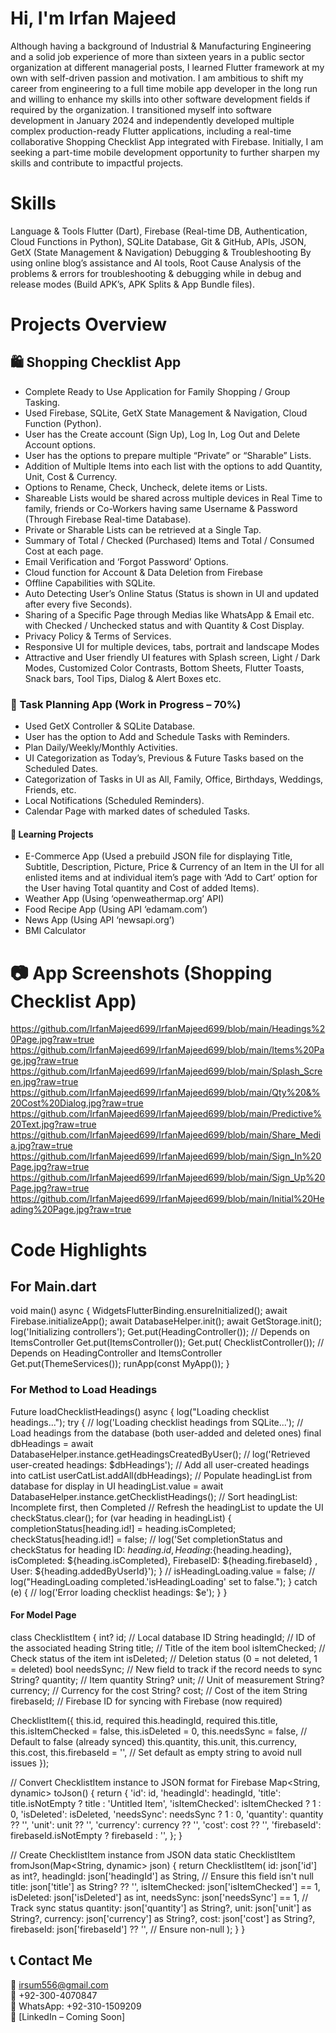 # Hi, I'm Irfan Majeed

Although having a background of Industrial & Manufacturing Engineering and a solid job experience of more than sixteen years in a public sector organization 
at different managerial posts, I learned Flutter framework at my own with self-driven passion and motivation. I am ambitious to shift my career 
from engineering to a full time mobile app developer in the long run and willing to enhance my skills into other software development fields 
if required by the organization.
I transitioned myself into software development in January 2024 and independently developed multiple complex production-ready Flutter applications, 
including a real-time collaborative Shopping Checklist App integrated with Firebase.
Initially, I am seeking a part-time mobile development opportunity to further sharpen my skills and contribute to impactful projects.

# Skills
Language & Tools
Flutter (Dart), Firebase (Real-time DB, Authentication, Cloud Functions in Python),
 SQLite Database, Git & GitHub, APIs, JSON, GetX (State Management & Navigation)
Debugging & Troubleshooting
By using online blog’s assistance and AI tools, Root Cause Analysis of the problems & errors for troubleshooting & debugging while in debug and 
release modes (Build APK’s, APK Splits & App Bundle files).

# Projects Overview

## 🛍 Shopping Checklist App
- Complete Ready to Use Application for Family Shopping / Group Tasking.
- Used Firebase, SQLite, GetX State Management & Navigation, Cloud Function (Python).
- User has the Create account (Sign Up), Log In, Log Out and Delete Account options.
- User has the options to prepare multiple “Private” or “Sharable” Lists.
- Addition of Multiple Items into each list with the options to add Quantity, Unit, Cost & Currency.
- Options to Rename, Check, Uncheck, delete items or Lists.
- Shareable Lists would be shared across multiple devices in Real Time to family, friends or Co-Workers having same Username & Password (Through Firebase Real-time Database).
- Private or Sharable Lists can be retrieved at a Single Tap.
- Summary of Total / Checked (Purchased) Items and Total / Consumed Cost at each page.
- Email Verification and ‘Forgot Password’ Options.
- Cloud function for Account & Data Deletion from Firebase
- Offline Capabilities with SQLite.
- Auto Detecting User’s Online Status (Status is shown in UI and updated after every five Seconds).
- Sharing of a Specific Page through Medias like WhatsApp & Email etc. with Checked / Unchecked status and with Quantity & Cost Display.
- Privacy Policy & Terms of Services.
- Responsive UI for multiple devices, tabs, portrait and landscape Modes
- Attractive and User friendly UI features with Splash screen, Light / Dark Modes, Customized Color Contrasts, Bottom Sheets, Flutter Toasts,
  Snack bars, Tool Tips, Dialog & Alert Boxes etc.

### 📅 Task Planning App (Work in Progress – 70%)
- Used GetX Controller & SQLite Database.
- User has the option to Add and Schedule Tasks with Reminders.
- Plan Daily/Weekly/Monthly Activities.
- UI Categorization as Today’s, Previous & Future Tasks based on the Scheduled Dates.
- Categorization of Tasks in UI as All, Family, Office, Birthdays, Weddings, Friends, etc.
- Local Notifications (Scheduled Reminders).
- Calendar Page with marked dates of scheduled Tasks.


#### 📲 Learning Projects
- E-Commerce App (Used a prebuild JSON file for displaying Title, Subtitle, Description, Picture, Price & Currency of an
Item in the UI for all enlisted items and at individual item’s page with ‘Add to Cart’ option for the User having Total quantity and Cost of added Items).
- Weather App (Using ‘openweathermap.org’ API)
- Food Recipe App (Using API ‘edamam.com’)
- News App (Using API ‘newsapi.org’)
- BMI Calculator


# 📷 App Screenshots (Shopping Checklist App)
https://github.com/IrfanMajeed699/IrfanMajeed699/blob/main/Headings%20Page.jpg?raw=true
https://github.com/IrfanMajeed699/IrfanMajeed699/blob/main/Items%20Page.jpg?raw=true
https://github.com/IrfanMajeed699/IrfanMajeed699/blob/main/Splash_Screen.jpg?raw=true
https://github.com/IrfanMajeed699/IrfanMajeed699/blob/main/Qty%20&%20Cost%20Dialog.jpg?raw=true
https://github.com/IrfanMajeed699/IrfanMajeed699/blob/main/Predictive%20Text.jpg?raw=true
https://github.com/IrfanMajeed699/IrfanMajeed699/blob/main/Share_Media.jpg?raw=true
https://github.com/IrfanMajeed699/IrfanMajeed699/blob/main/Sign_In%20Page.jpg?raw=true
https://github.com/IrfanMajeed699/IrfanMajeed699/blob/main/Sign_Up%20Page.jpg?raw=true
https://github.com/IrfanMajeed699/IrfanMajeed699/blob/main/Initial%20Heading%20Page.jpg?raw=true

#  Code Highlights 
## For Main.dart
void main() async {
  WidgetsFlutterBinding.ensureInitialized();
  await Firebase.initializeApp();
  await DatabaseHelper.init();
  await GetStorage.init();
  log('Initializing controllers');
  Get.put(HeadingController()); // Depends on ItemsController
  Get.put(ItemsController());
  Get.put(
      ChecklistController()); // Depends on HeadingController and ItemsController
  Get.put(ThemeServices());
    runApp(const MyApp());
}
### For Method to Load Headings
 Future<void> loadChecklistHeadings() async {
    log("Loading checklist headings...");
    try {
  //    log('Loading checklist headings from SQLite...');
      // Load headings from the database (both user-added and deleted ones)
      final dbHeadings =
          await DatabaseHelper.instance.getHeadingsCreatedByUser();
  //    log('Retrieved user-created headings: $dbHeadings');
      // Add all user-created headings into catList
      userCatList.addAll(dbHeadings);
      // Populate headingList from database for display in UI
      headingList.value = await DatabaseHelper.instance.getChecklistHeadings();
      // Sort headingList: Incomplete first, then Completed
      // Refresh the headingList to update the UI
      checkStatus.clear();
      for (var heading in headingList) {
        completionStatus[heading.id!] = heading.isCompleted;
        checkStatus[heading.id!] = false;
        //    log('Set completionStatus and checkStatus for heading ID: ${heading.id},Heading:${heading.heading}, isCompleted: ${heading.isCompleted}, FirebaseID: ${heading.firebaseId} , User: ${heading.addedByUserId}');
      }
  //    isHeadingLoading.value = false;
      //   log("HeadingLoading completed.'isHeadingLoading' set to false.");
    } catch (e) {
      //   log('Error loading checklist headings: $e');
    }
  }
  #### For Model Page
  class ChecklistItem {
  int? id; // Local database ID
  String headingId; // ID of the associated heading
  String title; // Title of the item
  bool isItemChecked; // Check status of the item
  int isDeleted; // Deletion status (0 = not deleted, 1 = deleted)
   bool needsSync; // New field to track if the record needs to sync
  String? quantity; // Item quantity
  String? unit; // Unit of measurement
  String? currency; // Currency for the cost
  String? cost; // Cost of the item
  String firebaseId; // Firebase ID for syncing with Firebase (now required)

  ChecklistItem({
    this.id,
    required this.headingId,
    required this.title,
    this.isItemChecked = false,
    this.isDeleted = 0,
    this.needsSync = false, // Default to false (already synced)
    this.quantity,
    this.unit,
    this.currency,
    this.cost,
   this.firebaseId = '', // Set default as empty string to avoid null issues
  });




  // Convert ChecklistItem instance to JSON format for Firebase
Map<String, dynamic> toJson() {
  return {
    'id': id,
    'headingId': headingId,
    'title': title.isNotEmpty ? title : 'Untitled Item',
    'isItemChecked': isItemChecked ? 1 : 0,
    'isDeleted': isDeleted,
    'needsSync': needsSync ? 1 : 0,
    'quantity': quantity ?? '',
    'unit': unit ?? '',
    'currency': currency ?? '',
    'cost': cost ?? '',
    'firebaseId': firebaseId.isNotEmpty ? firebaseId : '',
  };
}



  // Create ChecklistItem instance from JSON data
  static ChecklistItem fromJson(Map<String, dynamic> json) {
    return ChecklistItem(
      id: json['id'] as int?,
      headingId: json['headingId'] as String, // Ensure this field isn't null
      title: json['title'] as String? ?? '',
      isItemChecked: json['isItemChecked'] == 1,
      isDeleted: json['isDeleted'] as int,
      needsSync: json['needsSync'] == 1, // Track sync status
      quantity: json['quantity'] as String?,
      unit: json['unit'] as String?,
      currency: json['currency'] as String?,
      cost: json['cost'] as String?,
       firebaseId: json['firebaseId'] ?? '', // Ensure non-null
    );
  }
}

## 📞 Contact Me
📧 irsum556@gmail.com  
📱 +92-300-4070847  
🔗 WhatsApp: +92-310-1509209  
🔗 [LinkedIn – Coming Soon]
